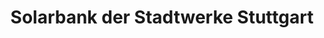 ---
title: "Solarbank der Stadtwerke Stuttgart"
url: /stuttgart/solarbank-der-stadtwerke-stuttgart/
shop: Handy
---